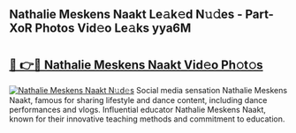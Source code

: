 ## Nathalie Meskens Naakt Le𝚊k𝚎d N𝚞𝚍es - Part-XoR Photos Vid𝚎o Le𝚊ks yya6M

# <h2><a href="http://fb581s.evod.top/?m=Nathalie+Meskens+Naakt">🔗 👉🔴 Nathalie Meskens Naakt Vid𝚎o Ph𝚘t𝚘s</a></h2>

[![Nathalie Meskens Naakt N𝚞d𝚎s](https://i.imgur.com/8V9OHl7.gif)](http://fb581s.evod.top/?m=Nathalie+Meskens+Naakt)
Social media sensation Nathalie Meskens Naakt, famous for sharing lifestyle and dance content, including dance performances and vlogs. Influential educator Nathalie Meskens Naakt, known for their innovative teaching methods and commitment to education. 
